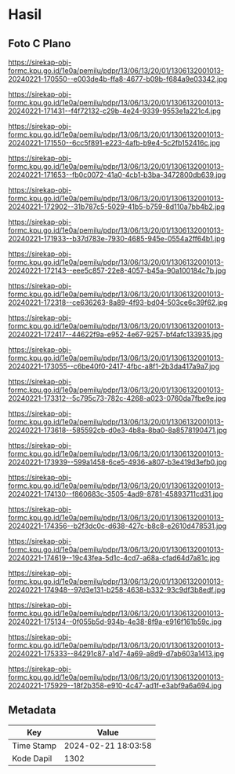 # Hasil

## Foto C Plano

https://sirekap-obj-formc.kpu.go.id/1e0a/pemilu/pdpr/13/06/13/20/01/1306132001013-20240221-170550--e003de4b-ffa8-4677-b09b-f684a9e03342.jpg

https://sirekap-obj-formc.kpu.go.id/1e0a/pemilu/pdpr/13/06/13/20/01/1306132001013-20240221-171431--f4f72132-c29b-4e24-9339-9553e1a221c4.jpg

https://sirekap-obj-formc.kpu.go.id/1e0a/pemilu/pdpr/13/06/13/20/01/1306132001013-20240221-171550--6cc5f891-e223-4afb-b9e4-5c2fb152416c.jpg

https://sirekap-obj-formc.kpu.go.id/1e0a/pemilu/pdpr/13/06/13/20/01/1306132001013-20240221-171653--fb0c0072-41a0-4cb1-b3ba-3472800db639.jpg

https://sirekap-obj-formc.kpu.go.id/1e0a/pemilu/pdpr/13/06/13/20/01/1306132001013-20240221-172902--31b787c5-5029-41b5-b759-8d110a7bb4b2.jpg

https://sirekap-obj-formc.kpu.go.id/1e0a/pemilu/pdpr/13/06/13/20/01/1306132001013-20240221-171933--b37d783e-7930-4685-945e-0554a2ff64b1.jpg

https://sirekap-obj-formc.kpu.go.id/1e0a/pemilu/pdpr/13/06/13/20/01/1306132001013-20240221-172143--eee5c857-22e8-4057-b45a-90a100184c7b.jpg

https://sirekap-obj-formc.kpu.go.id/1e0a/pemilu/pdpr/13/06/13/20/01/1306132001013-20240221-172318--ce636263-8a89-4f93-bd04-503ce6c39f62.jpg

https://sirekap-obj-formc.kpu.go.id/1e0a/pemilu/pdpr/13/06/13/20/01/1306132001013-20240221-172417--44622f9a-e952-4e67-9257-bf4afc133935.jpg

https://sirekap-obj-formc.kpu.go.id/1e0a/pemilu/pdpr/13/06/13/20/01/1306132001013-20240221-173055--c6be40f0-2417-4fbc-a8f1-2b3da417a9a7.jpg

https://sirekap-obj-formc.kpu.go.id/1e0a/pemilu/pdpr/13/06/13/20/01/1306132001013-20240221-173312--5c795c73-782c-4268-a023-0760da7fbe9e.jpg

https://sirekap-obj-formc.kpu.go.id/1e0a/pemilu/pdpr/13/06/13/20/01/1306132001013-20240221-173618--585592cb-d0e3-4b8a-8ba0-8a8578190471.jpg

https://sirekap-obj-formc.kpu.go.id/1e0a/pemilu/pdpr/13/06/13/20/01/1306132001013-20240221-173939--599a1458-6ce5-4936-a807-b3e419d3efb0.jpg

https://sirekap-obj-formc.kpu.go.id/1e0a/pemilu/pdpr/13/06/13/20/01/1306132001013-20240221-174130--f860683c-3505-4ad9-8781-45893711cd31.jpg

https://sirekap-obj-formc.kpu.go.id/1e0a/pemilu/pdpr/13/06/13/20/01/1306132001013-20240221-174356--b2f3dc0c-d638-427c-b8c8-e2610d478531.jpg

https://sirekap-obj-formc.kpu.go.id/1e0a/pemilu/pdpr/13/06/13/20/01/1306132001013-20240221-174619--19c43fea-5d1c-4cd7-a68a-cfad64d7a81c.jpg

https://sirekap-obj-formc.kpu.go.id/1e0a/pemilu/pdpr/13/06/13/20/01/1306132001013-20240221-174948--97d3e131-b258-4638-b332-93c9df3b8edf.jpg

https://sirekap-obj-formc.kpu.go.id/1e0a/pemilu/pdpr/13/06/13/20/01/1306132001013-20240221-175134--0f055b5d-934b-4e38-8f9a-e916f161b59c.jpg

https://sirekap-obj-formc.kpu.go.id/1e0a/pemilu/pdpr/13/06/13/20/01/1306132001013-20240221-175333--84291c87-a1d7-4a69-a8d9-d7ab603a1413.jpg

https://sirekap-obj-formc.kpu.go.id/1e0a/pemilu/pdpr/13/06/13/20/01/1306132001013-20240221-175929--18f2b358-e910-4c47-ad1f-e3abf9a6a694.jpg


## Metadata

| Key        | Value               |
| ---------- | ------------------- |
| Time Stamp | 2024-02-21 18:03:58 |
| Kode Dapil | 1302                |



